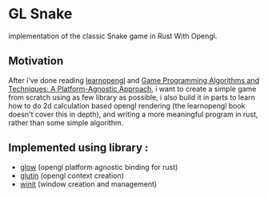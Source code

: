 # GL Snake
implementation of the classic Snake game in Rust With Opengl.

## Motivation
After i've done reading [learnopengl](https://learnopengl.com/) and [Game Programming Algorithms and Techniques: A Platform-Agnostic Approach](https://www.goodreads.com/book/show/18058161-game-programming-algorithms-and-techniques), i want to create a simple game from scratch using as few library as possible, i also build it in parts to learn how to do 2d calculation based opengl rendering (the learnopengl book doesn't cover this in depth), and writing a more meaningful program in rust, rather than some simple algorithm.

## Implemented using library :
- [glow](https://github.com/grovesNL/glow) (opengl platform agnostic binding for rust)
- [glutin](https://github.com/rust-windowing/glutin) (opengl context creation)
- [winit](https://github.com/rust-windowing/winit) (window creation and management)